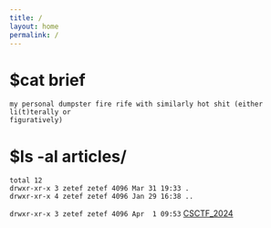 ```yaml
---
title: /
layout: home
permalink: /
---
```


# $cat brief
```
my personal dumpster fire rife with similarly hot shit (either li(t)terally or 
figuratively)
```

# $ls -al articles/
```
total 12
drwxr-xr-x 3 zetef zetef 4096 Mar 31 19:33 .
drwxr-xr-x 4 zetef zetef 4096 Jan 29 16:38 ..
```
`drwxr-xr-x 3 zetef zetef 4096 Apr  1 09:53` [CSCTF_2024](./articles/CSCTF_2024)